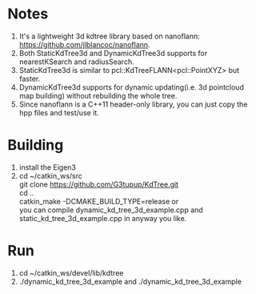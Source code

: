 # Notes
1. It's a lightweight 3d kdtree library based on nanoflann: https://github.com/jlblancoc/nanoflann.
2. Both StaticKdTree3d and DynamicKdTree3d supports for nearestKSearch and radiusSearch.
3. StaticKdTree3d is similar to pcl::KdTreeFLANN&lt;pcl::PointXYZ&gt; but faster.
4. DynamicKdTree3d supports for dynamic updating(i.e. 3d pointcloud map building) without rebuilding the whole tree.
5. Since nanoflann is a C++11 header-only library, you can just copy the hpp files and test/use it.


# Building 
1.  install the Eigen3
2.  cd ~/catkin_ws/src  
    git clone https://github.com/G3tupup/KdTree.git  
    cd ..  
    catkin_make -DCMAKE_BUILD_TYPE=release
    or  
    you can compile dynamic_kd_tree_3d_example.cpp and static_kd_tree_3d_example.cpp in anyway you like.

# Run
1. cd ~/catkin_ws/devel/lib/kdtree
2. ./dynamic_kd_tree_3d_example and ./dynamic_kd_tree_3d_example